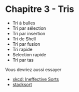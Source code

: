 
# Chapitre 3 - Tris

* Tri à bulles
* Tri par sélection
* Tri par insertion
* Tri de Shell
* Tri par fusion
* Tri rapide
* Selection rapide
* Tri par tas

Vous devriez aussi essayer 

* [xkcd: Ineffective Sorts](https://xkcd.com/1185/)
* [stacksort](https://gkoberger.github.io/stacksort/)

